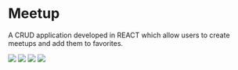 # Meetup

A CRUD application developed in REACT which allow users to create meetups and add them to favorites.

<p float="lef">
  <img src="https://user-images.githubusercontent.com/34773162/192189823-8aee68b7-9234-445f-add8-6197071f2550.PNG" with="500">
  <img src="https://user-images.githubusercontent.com/34773162/192189832-74e3fa50-7a35-47d9-a27b-f7db127ade1a.PNG" with="500">
  <img src="https://user-images.githubusercontent.com/34773162/192189996-20c6dab5-7aae-4812-b9e7-61184e35871e.PNG" with="500">
  <img src="https://user-images.githubusercontent.com/34773162/192189838-c5f6cd7b-fd91-407a-abff-a35ee0e2ccd4.PNG" with="500">
</p>
